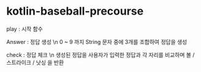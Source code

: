 # kotlin-baseball-precourse

play : 시작 함수

Answer : 정답 생성 \n
0 ~ 9 까지 String 문자 중에 3개를 조합하여 정답을 생성

check : 정답 체크 \n
생성된 정답을 사용자가 입력한 정답과 각 자리를 비교하며 볼 / 스트라이크 / 낫싱 을 반환
